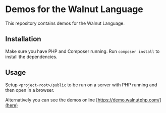 # Demos for the Walnut Language

This repository contains demos for the Walnut Language.

## Installation
Make sure you have PHP and Composer running.
Run `composer install` to install the dependencies.

## Usage

Setup `<project-root>/public` to be run on a server with PHP running and then open in a browser.

Alternatively you can see the demos online [https://demo.walnutphp.com/](here)
